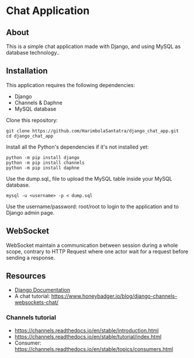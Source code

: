# Chat Application
## About 
This is a simple chat application made with Django, and using MySQL as database technology..

## Installation
This application requires the following dependencies:
- Django
- Channels & Daphne
- MySQL database

Clone this repository:

	git clone https://github.com/HarimbolaSantatra/django_chat_app.git
	cd django_chat_app

Install all the Python's dependencies if it's not installed yet:

	python -m pip install django
	python -m pip install channels
	python -m pip install daphne

Use the dump.sql_ file to upload the MySQL table inside your MySQL database.

	mysql -u <username> -p < dump.sql

Use the username/password: root/root to login to the application and to Django admin page.

## WebSocket
WebSocket maintain a communication between session during a whole scope, contrary to HTTP Request where one actor wait for a request before sending a response.

## Resources
- [Django Documentation][1]
- A chat tutorial:  https://www.honeybadger.io/blog/django-channels-websockets-chat/

### Channels tutorial
- https://channels.readthedocs.io/en/stable/introduction.html
- https://channels.readthedocs.io/en/stable/tutorial/index.html
- Consumer: https://channels.readthedocs.io/en/stable/topics/consumers.html 

 [1]: docs.djangoproject.com

